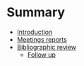 # Summary

* [Introduction](README.md)
* [Meetings reports](Meeting_reports.md)
* [Bibliographic review](Bibliographic_review.md)
  * [Follow up](meta-analysis/follow-up.md)

